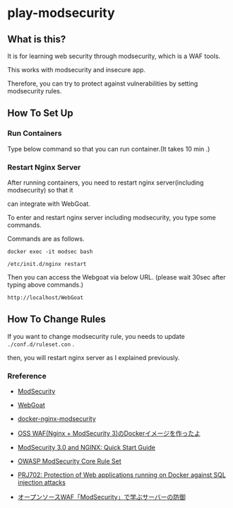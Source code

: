 # play-modsecurity


## What is this?
It is for learning web security through modsecurity, which is a WAF tools.

This works with modsecurity and insecure app.

Therefore, you can try to protect against vulnerabilities by setting modsecurity rules.

## How To Set Up

### Run Containers
Type below command so that you can run container.(It takes 10 min .)

### Restart Nginx Server
After running containers, you need to restart nginx server(including modsecurity) so that it

can integrate with WebGoat.

To enter and restart nginx server including modsecurity, you type some commands.

Commands are as follows.

`docker exec -it modsec bash`

`/etc/init.d/nginx restart`

Then you can access the Webgoat via below URL. (please wait 30sec after typing above commands.)

`http://localhost/WebGoat`

## How To Change Rules

If you want to change modsecurity rule, you needs to update `./conf.d/ruleset.con` .

then, you will restart nginx server as I explained previously.

### Rreference
- [ModSecurity](https://github.com/SpiderLabs/ModSecurity)

- [WebGoat](https://github.com/WebGoat/WebGoat)

- [docker-nginx-modsecurity](https://github.com/Fufuhu/docker-nginx-modsecurity)

- [OSS WAF(Nginx + ModSecurity 3)のDockerイメージを作ったよ](https://note.com/ryoma_0923/n/ndff9c1a58743)

- [ModSecurity 3.0 and NGINX: Quick Start Guide](https://www.nginx.com/resources/library/modsecurity-3-nginx-quick-start-guide/)

- [OWASP ModSecurity Core Rule Set](https://owasp.org/www-project-modsecurity-core-rule-set/)

- [PRJ702: Protection of Web applications running on Docker against SQL injection attacks](https://antonblogwordpress.wordpress.com/2018/08/14/prj702-protection-of-web-applications-running-on-docker-against-sql-injection-attacks/)

- [オープンソースWAF「ModSecurity」で学ぶサーバーの防御](https://persol-tech-s.co.jp/corporate/security/article.html?id=2)
